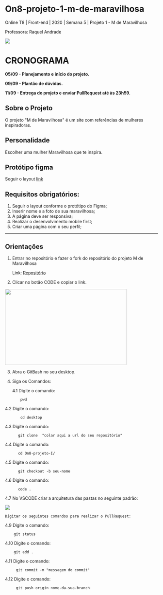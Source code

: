 # On8-projeto-1-m-de-maravilhosa

Online T8 | Front-end | 2020 | Semana 5 | Projeto 1 - M de Maravilhosa

Professora: Raquel Andrade

<img src="https://i.ibb.co/5cTvbhC/readme-header.png" >


# CRONOGRAMA

**05/09 - Planejamento e início do projeto.**

**09/09 - Plantão de dúvidas.**

**11/09 - Entrega do projeto e enviar PullRequest até às 23h59.**

## Sobre o Projeto
O projeto "M de Maravilhosa" é um site com referências de mulheres inspiradoras.

## Personalidade 
Escolher uma mulher Maravilhosa que te inspira.

## Protótipo figma
Seguir o layout [link](https://www.figma.com/file/XBEywzd2yF47RaWm0Gw4t7Tz/M-de-Maravilhosa?node-id=0%3A1)

## Requisitos obrigatórios:

1. Seguir o layout conforme o protótipo do Figma;
2. Inserir nome e a foto de sua maravilhosa;
3. A página deve ser responsiva;
4. Realizar o desenvolvimento mobile first;
5. Criar uma página com o seu perfil;
---

## Orientações


1. Entrar no repositório e fazer o fork do repositório do projeto M de Maravilhosa

   Link: [Repositório](https://github.com/reprograma/On8-projeto-1-m-de-maravilhosa)

2. Clicar no botão CODE e copiar o link.

<img src="https://i.ibb.co/1J2MF22/git-fork.png" width="400" height="250" >
      
3. Abra o GitBash no seu desktop.
   
4. Siga os Comandos:

   4.1  Digite o comando:
 ``` 
        pwd
 ```

   4.2  Digite o comando:
 ```
        cd desktop
 ```

   4.3 Digite o comando:
 ```
       git clone  "colar aqui a url do seu repositório"
 ```

   4.4 Digite o comando:
 ```
       cd On8-projeto-I/
 ```

   4.5 Digite o comando:
 ```
       git checkout -b seu-nome
 ```

   4.6 Digite o comando:
 ```
       code .
 ```
       
   4.7 No VSCODE criar a arquitetura das pastas no seguinte padrão:
   
  <img src="https://i.ibb.co/Vw0y0mp/estruturas-pasta.png">


   ```
   Digitar os seguintes comandos para realizar o PullRequest:
   ```
   4.9 Digite o comando:
 ```
     git status
 ```
   4.10 Digite o comando:
```
    git add .
```

   4.11 Digite o comando:
```
     git commit -m "messagem do commit"
```

   4.12 Digite o comando:
```
     git push origin nome-da-sua-branch
```
